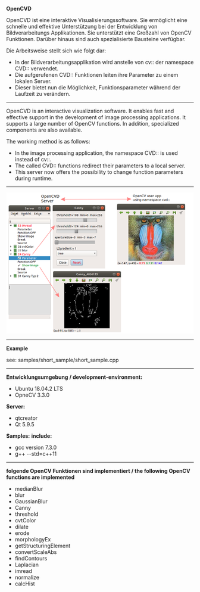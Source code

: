 **OpenCVD**

OpenCVD ist eine interaktive Visualisierungssoftware.
Sie ermöglicht eine schnelle und effektive Unterstützung bei der Entwicklung von Bildverarbeitungs Applikationen.
Sie unterstützt eine Großzahl von OpenCV Funktionen. 
Darüber hinaus sind auch spezialisierte Bausteine verfügbar.

Die Arbeitsweise stellt sich wie folgt dar:
- In der Bildverarbeitungsapplikation wird anstelle von cv:: der namespace CVD:: verwendet.
- Die aufgerufenen CVD:: Funktionen leiten ihre Parameter zu einem lokalen Server.
- Dieser bietet nun die Möglichkeit, Funktionsparameter während der Laufzeit zu verändern.
-----------------------------------------------------------------------------------------

OpenCVD is an interactive visualization software.
It enables fast and effective support in the development of image processing applications. 
It supports a large number of OpenCV functions. 
In addition, specialized components are also available.

The working method is as follows:
- In the image processing application, the namespace CVD:: is used instead of cv::.
- The called CVD:: functions redirect their parameters to a local server.
- This server now offers the possibility to change function parameters during runtime.

---------------------------------------------------------------------------------------------

![alt](Readme.png)

----------------------------------------------------------------------------------------------
**Example**

see: samples/short_sample/short_sample.cpp

----------------------------------------------------------------------------------------------
**Entwicklungsumgebung / development-environment:**

- Ubuntu 18.04.2 LTS
- OpneCV 3.3.0

**Server:**

- qtcreator
- Qt 5.9.5

**Samples:**
**include:**

- gcc version 7.3.0
- g++ --std=c++11
----------------------------------------------------------------------------------------------
**folgende OpenCV Funktionen sind implementiert / the following OpenCV functions are implemented**

- medianBlur
- blur
- GaussianBlur
- Canny
- threshold
- cvtColor
- dilate
- erode
- morphologyEx
- getStructuringElement
- convertScaleAbs
- findContours
- Laplacian
- imread
- normalize
- calcHist
